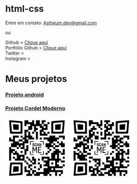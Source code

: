 # html-css

Entre em contato:
Astheum.dev@gmail.com

ou

Github > <a href="https://github.com/Astheum" target="_blank"> Clique aqui </a>
<br>
Portfólio Github > <a href="https://astheum.github.io/html-css/" target="_blank"> Clique aqui </a>
<br>
Twitter >
<br>
Instagram >


<h1> Meus projetos </h1>
<h3 display="inline-block"><a href="https://astheum.github.io/projeto-android/" target="_blank">Projeto android</a></h3> <h3 display="inline-block"><a href="https://astheum.github.io/projeto-cordel-moderno/" target="_blank">Projeto Cordel Moderno</a></h3>

<img src="QRandroid.png" width="200" height="200"/> <img src="QRcordel-moderno.png" width="200" height="200" />